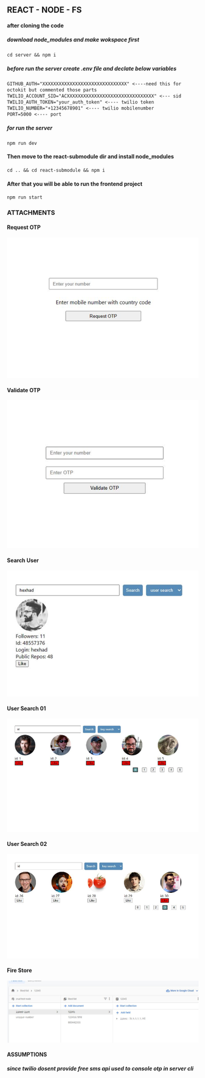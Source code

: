 ## REACT - NODE - FS

#### after cloning the code

##### download node_modules and make wokspace first
```
cd server && npm i
```

##### before run the server create .env file and declate below variables
```
GITHUB_AUTH="XXXXXXXXXXXXXXXXXXXXXXXXXXXXXXX" <----need this for octokit but commented those parts
TWILIO_ACCOUNT_SID="ACXXXXXXXXXXXXXXXXXXXXXXXXXXXXXXXX" <--- sid
TWILIO_AUTH_TOKEN="your_auth_token" <---- twilio token
TWILIO_NUMBER="+12345678901" <---- twilio mobilenumber
PORT=5000 <---- port
```
##### for run the server
```
npm run dev
```

#### Then move to the react-submodule dir and install node_modules
```
cd .. && cd react-submodule && npm i
```

#### After that you will be able to run the frontend project
```
npm run start
```

### ATTACHMENTS
#### Request OTP
![](/imgs/requestOtp.JPG)

#### Validate OTP
![](/imgs/validateOtp.JPG)

#### Search User
![](/imgs/searchUser.JPG)

#### User Search 01
![](/imgs/charactorSearch.JPG)

#### User Search 02
![](/imgs/charactorSearch2.JPG)

#### Fire Store
![](/imgs/firesotre.JPG)




#### ASSUMPTIONS
##### since twilio dosent provide free sms api used to console otp in server cli 
